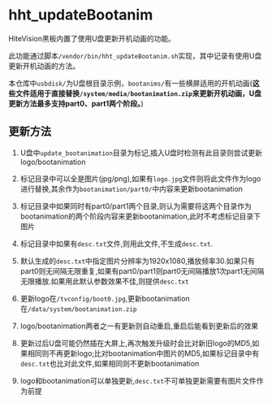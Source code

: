 # hht_updateBootanim
HiteVision黑板内置了使用U盘更新开机动画的功能。

此功能通过脚本`/vendor/bin/hht_updateBootanim.sh`实现，其中记录有使用U盘更新开机动画的方法。

本仓库中`usbdisk/`为U盘根目录示例，`bootanims/`有一些横屏适用的开机动画(**这些文件适用于直接替换`/system/media/bootanimation.zip`来更新开机动画，U盘更新方法最多支持part0、part1两个阶段。**)

## 更新方法

1. U盘中`update_bootanimation`目录为标记,插入U盘时检测有此目录则尝试更新logo/bootanimation

2. 标记目录中可以全是图片(jpg/png),如果有`logo.jpg`文件则将此文件作为logo进行替换,其余作为`bootanimation/part0/`中内容来更新bootanimation

3. 标记目录中如果同时有part0/part1两个目录,则认为需要将这两个目录作为bootanimation的两个阶段内容来更新bootanimation,此时不考虑标记目录下图片

4. 标记目录中如果有`desc.txt`文件,则用此文件,不生成`desc.txt`.

5. 默认生成的`desc.txt`中指定图片分辨率为1920x1080,播放频率30.如果只有part0则无间隔无限重复,如果有part0/part1则part0无间隔播放1次part1无间隔无限播放.如果用此默认参数效果不佳,则提供`desc.txt`

6. 更新logo在`/tvconfig/boot0.jpg`,更新bootanimation在`/data/system/bootanimation.zip`

7. logo/bootanimation两者之一有更新则自动重启,重启后能看到更新后的效果

8. 更新过后U盘可能仍然插在大屏上,再次触发升级时会比对新旧logo的MD5,如果相同则不再更新logo;比对bootanimation中图片的MD5,如果标记目录中有`desc.txt`也比对此文件,如果相同则不更新bootanimation

9. logo和bootanimation可以单独更新,`desc.txt`不可单独更新需要有图片文件作为前提
